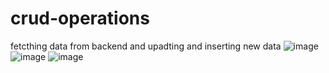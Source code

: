 # crud-operations
fetcthing data from backend and upadting and inserting new data 
![image](https://github.com/Woven-sword/crud-operations/assets/106397002/6dd633be-dd0f-4fb8-b62e-84842acc9097)
![image](https://github.com/Woven-sword/crud-operations/assets/106397002/19deb9b1-8095-4a6a-b63f-2e4566ae36aa)
![image](https://github.com/Woven-sword/crud-operations/assets/106397002/434352e7-3a2b-44c3-8391-945f9a67464a)

